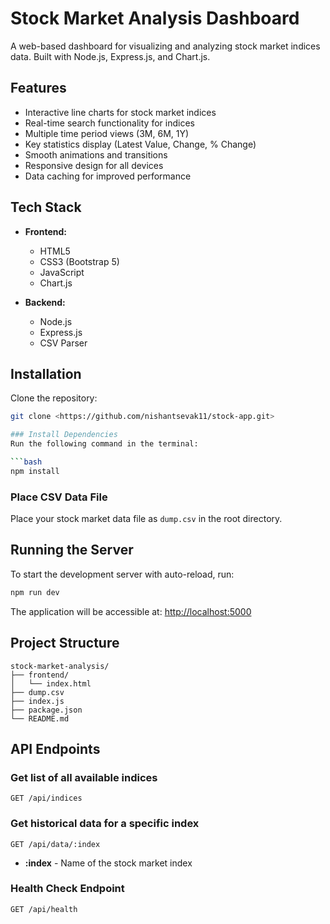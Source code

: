 # Stock Market Analysis Dashboard

A web-based dashboard for visualizing and analyzing stock market indices data. Built with Node.js, Express.js, and Chart.js.

## Features

-  Interactive line charts for stock market indices
-  Real-time search functionality for indices
-  Multiple time period views (3M, 6M, 1Y)
-  Key statistics display (Latest Value, Change, % Change)
-  Smooth animations and transitions
-  Responsive design for all devices
-  Data caching for improved performance

## Tech Stack

- **Frontend:**
  - HTML5
  - CSS3 (Bootstrap 5)
  - JavaScript
  - Chart.js

- **Backend:**
  - Node.js
  - Express.js
  - CSV Parser


## Installation

 Clone the repository:
```bash
git clone <https://github.com/nishantsevak11/stock-app.git>

### Install Dependencies
Run the following command in the terminal:

```bash
npm install
```

### Place CSV Data File
Place your stock market data file as `dump.csv` in the root directory.

## Running the Server
To start the development server with auto-reload, run:

```bash
npm run dev
```

The application will be accessible at: [http://localhost:5000](http://localhost:5000)

## Project Structure
```
stock-market-analysis/
├── frontend/
│   └── index.html
├── dump.csv
├── index.js
├── package.json
└── README.md
```

## API Endpoints
### Get list of all available indices
```http
GET /api/indices
```

### Get historical data for a specific index
```http
GET /api/data/:index
```
- **:index** - Name of the stock market index

### Health Check Endpoint
```http
GET /api/health
```
